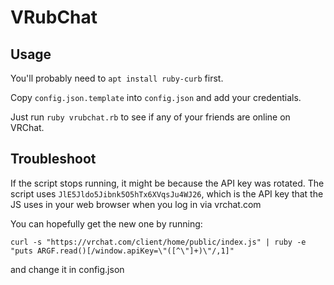 # VRubChat

## Usage

You'll probably need to `apt install ruby-curb` first.

Copy `config.json.template` into `config.json` and add your credentials.

Just run `ruby vrubchat.rb` to see if any of your friends are online on VRChat.

## Troubleshoot

If the script stops running, it might be because the API key was rotated.
The script uses `JlE5Jldo5Jibnk5O5hTx6XVqsJu4WJ26`, which is the API key that the JS uses in your web browser when you log in via vrchat.com

You can hopefully get the new one by running:

```
curl -s "https://vrchat.com/client/home/public/index.js" | ruby -e "puts ARGF.read()[/window.apiKey=\"([^\"]+)\"/,1]"
```

and change it in config.json
